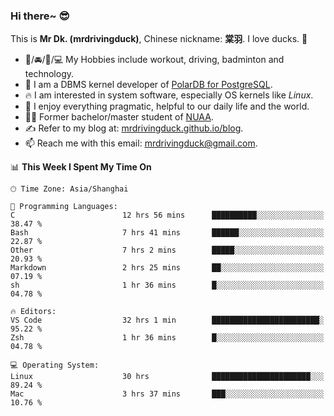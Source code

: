 ### Hi there~ 😎

This is **Mr Dk. (mrdrivingduck)**, Chinese nickname: **棠羽**. I love ducks. 🦆

- 💪/🚘/🏸/💻 My Hobbies include workout, driving, badminton and technology.
- 🍊 I am a DBMS kernel developer of [PolarDB for PostgreSQL](https://github.com/ApsaraDB/PolarDB-for-PostgreSQL).
- 🔥 I am interested in system software, especially OS kernels like *Linux*.
- 🔧 I enjoy everything pragmatic, helpful to our daily life and the world.
- 👨‍🎓 Former bachelor/master student of [NUAA](https://en.wikipedia.org/wiki/Nanjing_University_of_Aeronautics_and_Astronautics).
- ✍ Refer to my blog at: [mrdrivingduck.github.io/blog](https://mrdrivingduck.github.io/blog/).
- 📫 Reach me with this email: [mrdrivingduck@gmail.com](mailto:mrdrivingduck@gmail.com).

<!--START_SECTION:waka-->
📊 **This Week I Spent My Time On** 

```text
🕑︎ Time Zone: Asia/Shanghai

💬 Programming Languages: 
C                        12 hrs 56 mins      ██████████░░░░░░░░░░░░░░░   38.47 % 
Bash                     7 hrs 41 mins       ██████░░░░░░░░░░░░░░░░░░░   22.87 % 
Other                    7 hrs 2 mins        █████░░░░░░░░░░░░░░░░░░░░   20.93 % 
Markdown                 2 hrs 25 mins       ██░░░░░░░░░░░░░░░░░░░░░░░   07.19 % 
sh                       1 hr 36 mins        █░░░░░░░░░░░░░░░░░░░░░░░░   04.78 % 

🔥 Editors: 
VS Code                  32 hrs 1 min        ████████████████████████░   95.22 % 
Zsh                      1 hr 36 mins        █░░░░░░░░░░░░░░░░░░░░░░░░   04.78 % 

💻 Operating System: 
Linux                    30 hrs              ██████████████████████░░░   89.24 % 
Mac                      3 hrs 37 mins       ███░░░░░░░░░░░░░░░░░░░░░░   10.76 % 
```


<!--END_SECTION:waka-->

<!-- ![Mr Dk.'s GitHub Stats](https://github-readme-stats.vercel.app/api?username=mrdrivingduck&count_private&show_icons=true&theme=buefy) -->

<!-- ![Most Used Languages](https://github-readme-stats.vercel.app/api/top-langs/?username=mrdrivingduck&exclude_repo=mips32-CPU,snort-tcp-socket&theme=buefy&layout=compact&langs_count=10) -->


<!--
**mrdrivingduck/mrdrivingduck** is a ✨ _special_ ✨ repository because its `README.md` (this file) appears on your GitHub profile.

Here are some ideas to get you started:

- 🔭 I’m currently working on ...
- 🌱 I’m currently learning ...
- 👯 I’m looking to collaborate on ...
- 🤔 I’m looking for help with ...
- 💬 Ask me about ...
- 📫 How to reach me: ...
- 😄 Pronouns: ...
- ⚡ Fun fact: ...
-->
